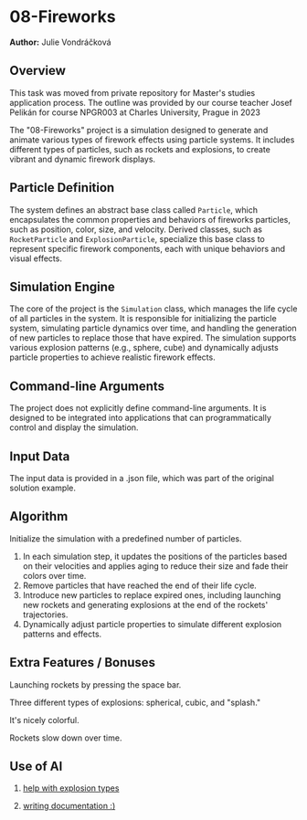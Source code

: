 # 08-Fireworks

**Author:** Julie Vondráčková

## Overview
This task was moved from private repository for Master's studies application process. The outline was provided by our course teacher Josef Pelikán for course NPGR003 at Charles University, Prague in 2023

The "08-Fireworks" project is a simulation designed to generate and animate various types of firework effects using particle systems. It includes different types of particles, such as rockets and explosions, to create vibrant and dynamic firework displays.

## Particle Definition
The system defines an abstract base class called `Particle`, which encapsulates the common properties and behaviors of fireworks particles, such as position, color, size, and velocity. Derived classes, such as `RocketParticle` and `ExplosionParticle`, specialize this base class to represent specific firework components, each with unique behaviors and visual effects.

## Simulation Engine
The core of the project is the `Simulation` class, which manages the life cycle of all particles in the system. It is responsible for initializing the particle system, simulating particle dynamics over time, and handling the generation of new particles to replace those that have expired. The simulation supports various explosion patterns (e.g., sphere, cube) and dynamically adjusts particle properties to achieve realistic firework effects.

## Command-line Arguments
The project does not explicitly define command-line arguments. It is designed to be integrated into applications that can programmatically control and display the simulation.

## Input Data
The input data is provided in a .json file, which was part of the original solution example.

## Algorithm
Initialize the simulation with a predefined number of particles.
1. In each simulation step, it updates the positions of the particles based on their velocities and applies aging to reduce their size and fade their colors over time.
2. Remove particles that have reached the end of their life cycle.
3. Introduce new particles to replace expired ones, including launching new rockets and generating explosions at the end of the rockets' trajectories.
4. Dynamically adjust particle properties to simulate different explosion patterns and effects.

## Extra Features / Bonuses
Launching rockets by pressing the space bar.


Three different types of explosions: spherical, cubic, and "splash."


It's nicely colorful.


Rockets slow down over time.




## Use of AI
1. [help with explosion types](https://chat.openai.com/share/0e7d8966-418b-4ad5-96c8-4735d2665210)

2. [writing documentation :)](https://chat.openai.com/share/99b490be-2252-4571-8081-5a29199acc3a)
